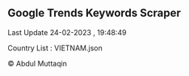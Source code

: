 

## Google Trends Keywords Scraper 
 
Last Update 24-02-2023 , 19:48:49

Country List :
VIETNAM.json



© Abdul Muttaqin 
